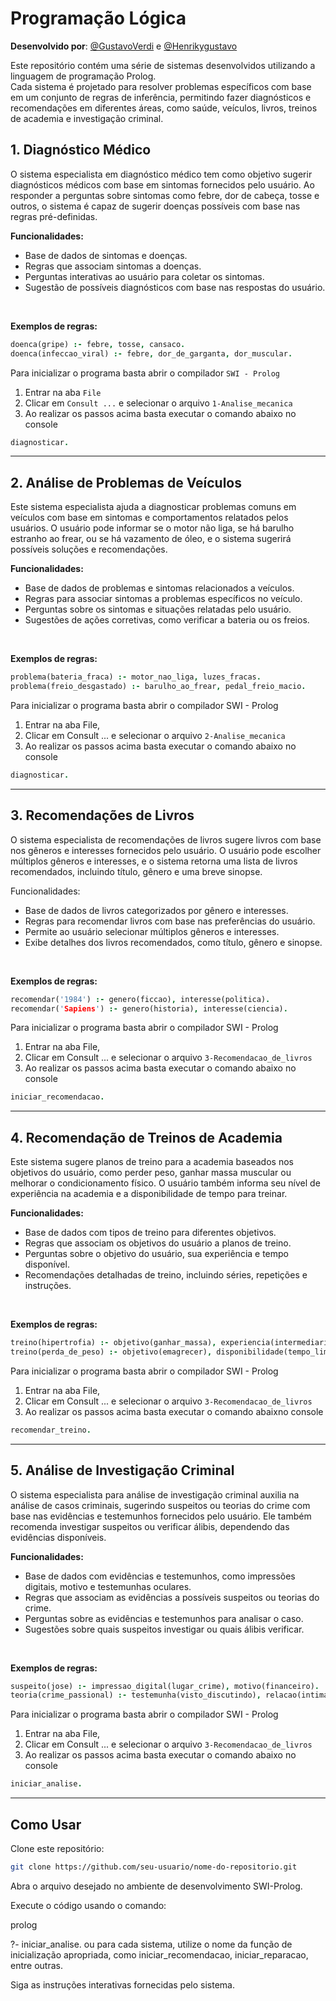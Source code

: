 # Programação Lógica

**Desenvolvido por**: [@GustavoVerdi](https://github.com/GustavoVerdi/) e [@Henrikygustavo](https://github.com/Henrikygustavo/)

Este repositório contém uma série de sistemas desenvolvidos utilizando a linguagem de programação Prolog. <br> Cada sistema é projetado para resolver problemas específicos com base em um conjunto de regras de inferência, permitindo fazer diagnósticos e recomendações em diferentes áreas, como saúde, veículos, livros, treinos de academia e investigação criminal.

## 1. Diagnóstico Médico ##
O sistema especialista em diagnóstico médico tem como objetivo sugerir diagnósticos médicos com base em sintomas fornecidos pelo usuário. Ao responder a perguntas sobre sintomas como febre, dor de cabeça, tosse e outros, o sistema é capaz de sugerir doenças possíveis com base nas regras pré-definidas.

**Funcionalidades:** <br>
- Base de dados de sintomas e doenças. <br>
- Regras que associam sintomas a doenças. <br>
- Perguntas interativas ao usuário para coletar os sintomas. <br>
- Sugestão de possíveis diagnósticos com base nas respostas do usuário. <br>
<br>

**Exemplos de regras:**

```prolog
doenca(gripe) :- febre, tosse, cansaco.
doenca(infeccao_viral) :- febre, dor_de_garganta, dor_muscular.
```
Para inicializar o programa basta abrir o compilador ``` SWI - Prolog ``` <br>
1. Entrar na aba ```File``` <br>
2. Clicar em ```Consult ...``` e selecionar o arquivo ```1-Analise_mecanica``` <br>
3. Ao realizar os passos acima basta executar o comando abaixo no console <br>

```prolog
diagnosticar.
```

<hr>

## 2. Análise de Problemas de Veículos ##
Este sistema especialista ajuda a diagnosticar problemas comuns em veículos com base em sintomas e comportamentos relatados pelos usuários. O usuário pode informar se o motor não liga, se há barulho estranho ao frear, ou se há vazamento de óleo, e o sistema sugerirá possíveis soluções e recomendações.

**Funcionalidades:** <br>
- Base de dados de problemas e sintomas relacionados a veículos. <br>
- Regras para associar sintomas a problemas específicos no veículo. <br>
- Perguntas sobre os sintomas e situações relatadas pelo usuário. <br>
- Sugestões de ações corretivas, como verificar a bateria ou os freios. <br>
<br>

**Exemplos de regras:**

```prolog
problema(bateria_fraca) :- motor_nao_liga, luzes_fracas.
problema(freio_desgastado) :- barulho_ao_frear, pedal_freio_macio.
```
Para inicializar o programa basta abrir o compilador SWI - Prolog <br>
1. Entrar na aba File, <br>
2. Clicar em Consult ... e selecionar o arquivo ```2-Analise_mecanica``` <br>
3. Ao realizar os passos acima basta executar o comando abaixo no console <br>

```prolog
diagnosticar.
```

<hr>

## 3. Recomendações de Livros ##
O sistema especialista de recomendações de livros sugere livros com base nos gêneros e interesses fornecidos pelo usuário. O usuário pode escolher múltiplos gêneros e interesses, e o sistema retorna uma lista de livros recomendados, incluindo título, gênero e uma breve sinopse.

Funcionalidades: <br>
- Base de dados de livros categorizados por gênero e interesses. <br>
- Regras para recomendar livros com base nas preferências do usuário. <br>
- Permite ao usuário selecionar múltiplos gêneros e interesses. <br>
- Exibe detalhes dos livros recomendados, como título, gênero e sinopse. <br>
<br>

**Exemplos de regras:**

```prolog
recomendar('1984') :- genero(ficcao), interesse(politica).
recomendar('Sapiens') :- genero(historia), interesse(ciencia).
```
Para inicializar o programa basta abrir o compilador SWI - Prolog <br>
1. Entrar na aba File, <br>
2. Clicar em Consult ... e selecionar o arquivo ```3-Recomendacao_de_livros``` <br>
3. Ao realizar os passos acima basta executar o comando abaixo no console <br>

```prolog
iniciar_recomendacao.
```

<hr>

## 4. Recomendação de Treinos de Academia ##
Este sistema sugere planos de treino para a academia baseados nos objetivos do usuário, como perder peso, ganhar massa muscular ou melhorar o condicionamento físico. O usuário também informa seu nível de experiência na academia e a disponibilidade de tempo para treinar.

**Funcionalidades:** <br>
- Base de dados com tipos de treino para diferentes objetivos. <br>
- Regras que associam os objetivos do usuário a planos de treino. <br>
- Perguntas sobre o objetivo do usuário, sua experiência e tempo disponível. <br>
- Recomendações detalhadas de treino, incluindo séries, repetições e instruções. <br>
<br>

**Exemplos de regras:**

```prolog
treino(hipertrofia) :- objetivo(ganhar_massa), experiencia(intermediario).
treino(perda_de_peso) :- objetivo(emagrecer), disponibilidade(tempo_limitado).
```
Para inicializar o programa basta abrir o compilador SWI - Prolog <br>
1. Entrar na aba File, <br>
2. Clicar em Consult ... e selecionar o arquivo ```3-Recomendacao_de_livros``` <br>
3. Ao realizar os passos acima basta executar o comando abaixno console <br>

```prolog
recomendar_treino.
```

<hr>

## 5. Análise de Investigação Criminal ##
O sistema especialista para análise de investigação criminal auxilia na análise de casos criminais, sugerindo suspeitos ou teorias do crime com base nas evidências e testemunhos fornecidos pelo usuário. Ele também recomenda investigar suspeitos ou verificar álibis, dependendo das evidências disponíveis.

**Funcionalidades:** <br>
- Base de dados com evidências e testemunhos, como impressões digitais, motivo e testemunhas oculares. <br>
- Regras que associam as evidências a possíveis suspeitos ou teorias do crime. <br>
- Perguntas sobre as evidências e testemunhos para analisar o caso. <br>
- Sugestões sobre quais suspeitos investigar ou quais álibis verificar. <br>
<br>

**Exemplos de regras:**

```prolog
suspeito(jose) :- impressao_digital(lugar_crime), motivo(financeiro).
teoria(crime_passional) :- testemunha(visto_discutindo), relacao(intima).
```
Para inicializar o programa basta abrir o compilador SWI - Prolog <br>
1. Entrar na aba File, <br>
2. Clicar em Consult ... e selecionar o arquivo ```3-Recomendacao_de_livros``` <br>
3. Ao realizar os passos acima basta executar o comando abaixo no console <br>

```prolog
iniciar_analise.
```

<hr>

## Como Usar

Clone este repositório:

```Bash
git clone https://github.com/seu-usuario/nome-do-repositorio.git
```
Abra o arquivo desejado no ambiente de desenvolvimento SWI-Prolog.

Execute o código usando o comando:

prolog

?- iniciar_analise.
ou para cada sistema, utilize o nome da função de inicialização apropriada, como iniciar_recomendacao, iniciar_reparacao, entre outras.

Siga as instruções interativas fornecidas pelo sistema.

